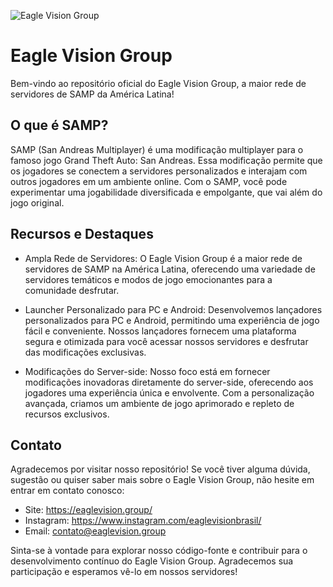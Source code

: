 ![Eagle Vision Group](https://eaglevision.group/assets/img/eaglevision.gif)
# Eagle Vision Group

Bem-vindo ao repositório oficial do Eagle Vision Group, a maior rede de servidores de SAMP da América Latina!

## O que é SAMP?
SAMP (San Andreas Multiplayer) é uma modificação multiplayer para o famoso jogo Grand Theft Auto: San Andreas. Essa modificação permite que os jogadores se conectem a servidores personalizados e interajam com outros jogadores em um ambiente online. Com o SAMP, você pode experimentar uma jogabilidade diversificada e empolgante, que vai além do jogo original.

## Recursos e Destaques
- Ampla Rede de Servidores: O Eagle Vision Group é a maior rede de servidores de SAMP na América Latina, oferecendo uma variedade de servidores temáticos e modos de jogo emocionantes para a comunidade desfrutar.

- Launcher Personalizado para PC e Android: Desenvolvemos lançadores personalizados para PC e Android, permitindo uma experiência de jogo fácil e conveniente. Nossos lançadores fornecem uma plataforma segura e otimizada para você acessar nossos servidores e desfrutar das modificações exclusivas.

- Modificações do Server-side: Nosso foco está em fornecer modificações inovadoras diretamente do server-side, oferecendo aos jogadores uma experiência única e envolvente. Com a personalização avançada, criamos um ambiente de jogo aprimorado e repleto de recursos exclusivos.

## Contato
Agradecemos por visitar nosso repositório! Se você tiver alguma dúvida, sugestão ou quiser saber mais sobre o Eagle Vision Group, não hesite em entrar em contato conosco:

- Site: https://eaglevision.group/
- Instagram: https://www.instagram.com/eaglevisionbrasil/
- Email: contato@eaglevision.group

Sinta-se à vontade para explorar nosso código-fonte e contribuir para o desenvolvimento contínuo do Eagle Vision Group. Agradecemos sua participação e esperamos vê-lo em nossos servidores!
